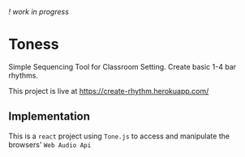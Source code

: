 *! work in progress*

# Toness

Simple Sequencing Tool for Classroom Setting. Create basic 1-4 bar rhythms.

This project is live at https://create-rhythm.herokuapp.com/

## Implementation

This is a `react` project using `Tone.js` to access and manipulate the browsers' `Web Audio Api`

